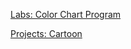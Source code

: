 
[Labs: Color Chart Program](https://daria9464.github.io/Labs/lab.html)


[Projects: Cartoon](https://daria9464.github.io/project-cartoon/ProjectCartoon.html)
